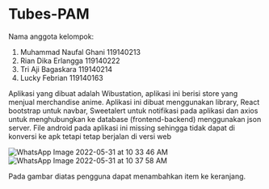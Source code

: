 # Tubes-PAM
Nama anggota kelompok:
1. Muhammad Naufal Ghani 119140213
2. Rian Dika Erlangga 119140222
3. Tri Aji Bagaskara 119140214
4. Lucky Febrian 119140163

Aplikasi yang dibuat adalah Wibustation, aplikasi ini berisi store yang menjual merchandise anime. Aplikasi ini dibuat menggunakan library,
React bootstrap untuk navbar, Sweetalert untuk notifikasi pada aplikasi dan axios untuk menghubungkan ke database (frontend-backend) menggunakan json server.
File android pada aplikasi ini missing sehingga tidak dapat di konversi ke apk tetapi tetap berjalan di versi web


![WhatsApp Image 2022-05-31 at 10 33 46 AM](https://user-images.githubusercontent.com/90816318/171088393-eaa29760-c78b-4c6e-a9bb-6199fc9bcf67.jpeg)
![WhatsApp Image 2022-05-31 at 10 37 58 AM](https://user-images.githubusercontent.com/90816318/171088417-89fe3ac8-836d-4d26-95cb-86aece51b441.jpeg)

Pada gambar diatas pengguna dapat menambahkan item ke keranjang.
